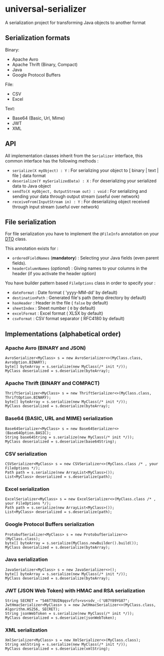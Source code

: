 # universal-serializer
A serialization project for transforming Java objects to another format


## Serialization formats

Binary:
* Apache Avro
* Apache Thrift (Binary, Compact)
* Java
* Google Protocol Buffers

File:
* CSV
* Excel

Text:
* Base64 (Basic, Url, Mime)
* JWT
* XML


## API

All implementation classes inherit from the `Serializer` interface, this common interface has the following methods :

* `serialize(X myObject) : Y` : For serializing your object to \[ binary | text | file \] data format
* `deserialize(Y mySerializedData) : X` : For deserializing your serialized data to Java object
* `sendTo(X myObject, OutputStream out) : void` : For serializing and sending your data through output stream (useful over network)
* `receiveFrom(InputStream in) : Y` : For deserializing object received through input stream (useful over network)



## File serialization

For file serialization you have to implement the `@FileInfo` annotation on your [DTO](https://en.wikipedia.org/wiki/Data_transfer_object) class.

This annotation exists for :

* `orderedFieldNames` (**mandatory**) : Selecting your Java fields (even parent fields).
* `headerColumnNames` (*optional*) : Giving names to your columns in the header (if you activate the header option)


You have builder pattern based `FileOptions` class in order to specify your :

* `dateFormat` : Date format ( 'yyyy-MM-dd' by default)
* `destinationPath` : Generated file's path (temp directory by default)
* `hasHeader` : Header in the file ( `false` by default)
* `sheetIndex` : Sheet number ( `0` by default)
* `excelFormat` : Excel format ( XLSX by default)
* `csvFormat` : CSV format separator ( RFC4180 by default)


## Implementations (alphabetical order)

### Apache Avro (BINARY and JSON)

    AvroSerializer<MyClass> s = new AvroSerializer<>(MyClass.class, AvroOption.BINARY);
    byte[] byteArray = s.serialize(new MyClass(/* init */));
    MyClass deserialized = s.deserialize(byteArray);


### Apache Thrift (BINARY and COMPACT)

    ThriftSerializer<MyClass> s = new ThriftSerializer<>(MyClass.class, ThriftOption.BINARY);
    byte[] byteArray = s.serialize(new MyClass(/* init */));
    MyClass deserialized = s.deserialize(byteArray);


### Base64 (BASIC, URL and MIME) serialization

    Base64Serializer<MyClass> s = new Base64Serializer<>(Base64Option.BASIC);
    String base64String = s.serialize(new MyClass(/* init */));
    MyClass deserialized = s.deserialize(base64String);


### CSV serialization

    CSVSerializer<MyClass> s = new CSVSerializer<>(MyClass.class /* , your FileOptions */);
    Path path = s.serialize(new ArrayList<MyClass>());
    List<MyClass> deserialized = s.deserialize(path);


### Excel serialization

    ExcelSerializer<MyClass> s = new ExcelSerializer<>(MyClass.class /* , your FileOptions */);
    Path path = s.serialize(new ArrayList<MyClass>());
    List<MyClass> deserialized = s.deserialize(path);

### Google Protocol Buffers serialization

    ProtobufSerializer<MyClass> s = new ProtobufSerializer<>(MyClass.class);
    byte[] byteArray = s.serialize(MyClass.newBuilder().build());
    MyClass deserialized = s.deserialize(byteArray);

### Java serialization  

    JavaSerializer<MyClass> s = new JavaSerializer<>();
    byte[] byteArray = s.serialize(new MyClass(/* init */));
    MyClass deserialized = s.deserialize(byteArray);


### JWT (JSON Web Token) with HMAC and RSA serialization

    String SECRET = "546T78UINqqsvfzfs<vs<sdv_-('U87Y89YG87";
    JwtHmacSerializer<MyClass> s = new JwtHmacSerializer<>(MyClass.class, Algorithm.HS256, SECRET);
    String jsonWebToken = s.serialize(new MyClass(/* init */));
    MyClass deserialized = s.deserialize(jsonWebToken);


### XML serialization

    XmlSerializer<MyClass> s = new XmlSerializer<>(MyClass.class);
    String xmlString = s.serialize(new MyClass(/* init */));
    MyClass deserialized = s.deserialize(xmlString);

